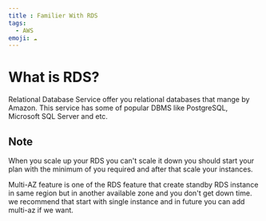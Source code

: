 ```yaml
---
title : Familier With RDS
tags:
  - AWS
emoji: ☁️
---
```


# What is RDS?
Relational Database Service offer you relational databases that mange by Amazon. This service has some of popular DBMS like PostgreSQL, Microsoft SQL Server and etc.

## Note 
When you scale up your RDS you can't scale it down you should start your plan with the minimum of you required and after that scale your instances.

Multi-AZ feature is one of the RDS feature that create standby RDS instance in same region but in another available zone and you don't get down time. we recommend that start with single instance and in future you can add multi-az if we want.